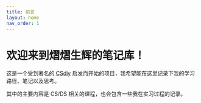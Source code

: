 ```yaml
---
title: 前言
layout: home
nav_order: 1
---
```


# 欢迎来到熠熠生辉的笔记库！

这是一个受到著名的 [CSdiy](https://csdiy.wiki) 启发而开始的项目，我希望能在这里记录下我的学习路径、笔记以及思考。

其中的主要内容是 CS/DS 相关的课程，也会包含一些我在实习过程的记录。



